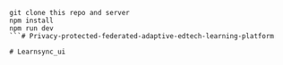 ```
git clone this repo and server 
npm install
npm run dev
```#   P r i v a c y - p r o t e c t e d - f e d e r a t e d - a d a p t i v e - e d t e c h - l e a r n i n g - p l a t f o r m  
 #   L e a r n s y n c _ u i  
 